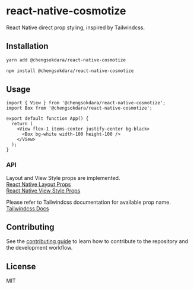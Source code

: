 # react-native-cosmotize

React Native direct prop styling, inspired by Tailwindcss.

## Installation

```sh
yarn add @chengsokdara/react-native-cosmotize

npm install @chengsokdara/react-native-cosmotize
```

## Usage

```tsx
import { View } from '@chengsokdara/react-native-cosmotize';
import Box from '@chengsokdara/react-native-cosmotize';

export default function App() {
  return (
    <View flex-1 items-center justify-center bg-black>
      <Box bg-white width-100 height-100 />
    </View>
  );
}
```

### API

Layout and View Style props are implemented.  
[React Native Layout Props](https://reactnative.dev/docs/layout-props)  
[React Native View Style Props](https://reactnative.dev/docs/view-style-props)

Please refer to Tailwindcss documentation for available prop name.  
[Tailwindcss Docs](https://tailwindcss.com/docs)

## Contributing

See the [contributing guide](CONTRIBUTING.md) to learn how to contribute to the repository and the development workflow.

## License

MIT
